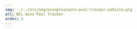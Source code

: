 ```yaml
---
img: ../../src/img/examples/wins-pool-tracker-website.png
alt: NFL Wins Pool Tracker
order: 2
---
```

